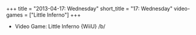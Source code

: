+++
title = "2013-04-17: Wednesday"
short_title = "17: Wednesday"
video-games = ["Little Inferno"]
+++


* Video Game: Little Inferno {WiiU} /b/